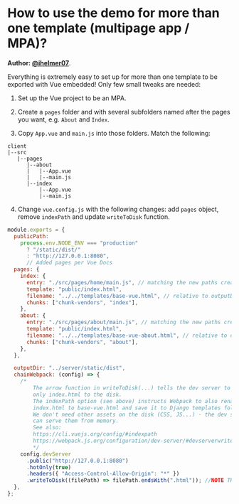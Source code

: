 # How to use the demo for more than one template (multipage app / MPA)?

**Author: [@ihelmer07](https://github.com/ihelmer07)**.

Everything is extremely easy to set up for more than one template to be exported with Vue embedded! Only few small tweaks are needed:

1. Set up the Vue project to be an MPA.

2. Create a `pages` folder and with several subfolders named after the pages you want, e.g. `About` and `Index`.

3. Copy `App.vue` and `main.js` into those folders. Match the following:

```
client
|--src
   |--pages
      |--about
      |   |--App.vue
      |   |--main.js
      |--index
          |--App.vue
          |--main.js
```

4. Change `vue.config.js` with the following changes: add `pages` object, remove `indexPath` and update `writeToDisk` function.

```javascript
module.exports = {
  publicPath:
    process.env.NODE_ENV === "production"
      ? "/static/dist/"
      : "http://127.0.0.1:8080",
      // Added pages per Vue Docs
  pages: {
    index: {
      entry: "./src/pages/home/main.js", // matching the new paths created above
      template: "public/index.html",
      filename: "../../templates/base-vue.html", // relative to outputDir!
      chunks: ["chunk-vendors", "index"],
    },
    about: {
      entry: "./src/pages/about/main.js", // matching the new paths created above
      template: "public/index.html",
      filename: "../../templates/base-vue-about.html", // relative to outputDir!
      chunks: ["chunk-vendors", "about"],
    },
  },

  outputDir: "../server/static/dist",
  chainWebpack: (config) => {
    /*
        The arrow function in writeToDisk(...) tells the dev server to write
        only index.html to the disk.
        The indexPath option (see above) instructs Webpack to also rename
        index.html to base-vue.html and save it to Django templates folder.
        We don't need other assets on the disk (CSS, JS...) - the dev server
        can serve them from memory.
        See also:
        https://cli.vuejs.org/config/#indexpath
        https://webpack.js.org/configuration/dev-server/#devserverwritetodisk-
        */
    config.devServer
      .public("http://127.0.0.1:8080")
      .hotOnly(true)
      .headers({ "Access-Control-Allow-Origin": "*" })
      .writeToDisk((filePath) => filePath.endsWith(".html")); //NOTE THIS CHANGE HERE
  },
};
```
